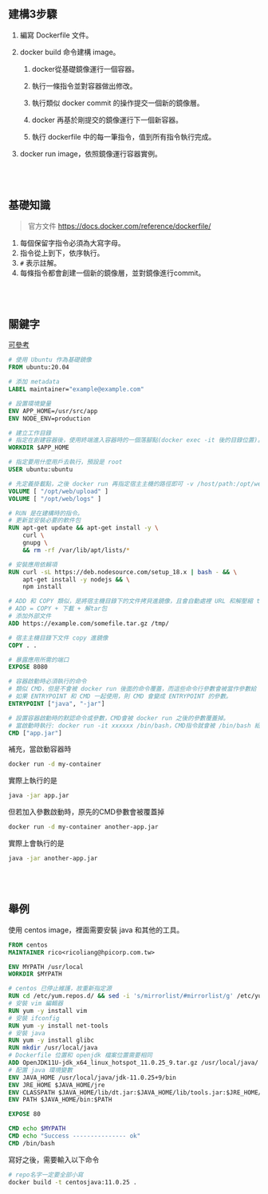 ## 建構3步驟

1. 編寫 Dockerfile 文件。

2. docker build 命令建構 image。

    1. docker從基礎鏡像運行一個容器。

    2. 執行一條指令並對容器做出修改。

    3. 執行類似 docker commit 的操作提交一個新的鏡像層。

    4. docker 再基於剛提交的鏡像運行下一個新容器。

    5. 執行 dockerfile 中的每一筆指令，值到所有指令執行完成。

3. docker run image，依照鏡像運行容器實例。

<br/>

<br/>

## 基礎知識

> 官方文件 https://docs.docker.com/reference/dockerfile/

1. 每個保留字指令必須為大寫字母。
2. 指令從上到下，依序執行。
3. `#` 表示註解。
4. 每條指令都會創建一個新的鏡像層，並對鏡像進行commit。

<br/>

<br/>

## 關鍵字

[可參考](./02_springboot.md#dockerfile)

```dockerfile
# 使用 Ubuntu 作為基礎鏡像
FROM ubuntu:20.04

# 添加 metadata
LABEL maintainer="example@example.com"

# 設置環境變量
ENV APP_HOME=/usr/src/app
ENV NODE_ENV=production

# 建立工作目錄
# 指定在創建容器後，使用終端進入容器時的一個落腳點(docker exec -it 後的目錄位置)。
WORKDIR $APP_HOME

# 指定要用什麼用戶去執行，預設是 root
USER ubuntu:ubuntu

# 先定義掛載點，之後 docker run 再指定宿主主機的路徑即可 -v /host/path:/opt/web/logs
VOLUME [ "/opt/web/upload" ]
VOLUME [ "/opt/web/logs" ]

# RUN 是在建構時的指令。
# 更新並安裝必要的軟件包
RUN apt-get update && apt-get install -y \
    curl \
    gnupg \
    && rm -rf /var/lib/apt/lists/*

# 安裝應用依賴項
RUN curl -sL https://deb.nodesource.com/setup_18.x | bash - && \
    apt-get install -y nodejs && \
    npm install

# ADD 和 COPY 類似，是將宿主機目錄下的文件拷貝進鏡像，且會自動處裡 URL 和解壓縮 tar 包，可以解壓.tar .tar.gz .tar.bz2 但不能解壓 .zip。
# ADD = COPY + 下載 + 解tar包
# 添加外部文件
ADD https://example.com/somefile.tar.gz /tmp/

# 宿主主機目錄下文件 copy 進鏡像
COPY . .

# 暴露應用所需的端口
EXPOSE 8080

# 容器啟動時必須執行的命令
# 類似 CMD，但是不會被 docker run 後面的命令覆蓋，而這些命令行參數會被當作參數給 ENTRYPOINT。
# 如果 ENTRYPOINT 和 CMD 一起使用，則 CMD 會變成 ENTRYPOINT 的參數。
ENTRYPOINT ["java", "-jar"]

# 設置容器啟動時的默認命令或參數，CMD會被 docker run 之後的參數覆蓋掉。
# 當啟動時執行: docker run -it xxxxxx /bin/bash，CMD指令就會被 /bin/bash 給取代掉，就不執行了。
CMD ["app.jar"]

```

補充，當啟動容器時
```sh
docker run -d my-container
```
實際上執行的是
```sh
java -jar app.jar
```

但若加入參數啟動時，原先的CMD參數會被覆蓋掉
```sh
docker run -d my-container another-app.jar
```
實際上會執行的是
```sh
java -jar another-app.jar
```

<br/>

<br/>

## 舉例

使用 centos image，裡面需要安裝 java 和其他的工具。

```Dockerfile
FROM centos
MAINTAINER rico<ricoliang@hpicorp.com.tw>

ENV MYPATH /usr/local
WORKDIR $MYPATH

# centos 已停止維護，故重新指定源
RUN cd /etc/yum.repos.d/ && sed -i 's/mirrorlist/#mirrorlist/g' /etc/yum.repos.d/CentOS-* && sed -i 's|#baseurl=http://mirror.centos.org|baseurl=http://vault.centos.org|g' /etc/yum.repos.d/CentOS-* && cd $MYPATH
# 安裝 vim 編輯器
RUN yum -y install vim
# 安裝 ifconfig
RUN yum -y install net-tools
# 安裝 java 
RUN yum -y install glibc
RUN mkdir /usr/local/java
# Dockerfile 位置和 openjdk 檔案位置需要相同
ADD OpenJDK11U-jdk_x64_linux_hotspot_11.0.25_9.tar.gz /usr/local/java/
# 配置 java 環境變數
ENV JAVA_HOME /usr/local/java/jdk-11.0.25+9/bin
ENV JRE_HOME $JAVA_HOME/jre
ENV CLASSPATH $JAVA_HOME/lib/dt.jar:$JAVA_HOME/lib/tools.jar:$JRE_HOME/lib:$CLASSPATH
ENV PATH $JAVA_HOME/bin:$PATH

EXPOSE 80

CMD echo $MYPATH
CMD echo "Success --------------- ok"
CMD /bin/bash
```

寫好之後，需要輸入以下命令

```sh
# repo名字一定要全部小寫
docker build -t centosjava:11.0.25 .
```